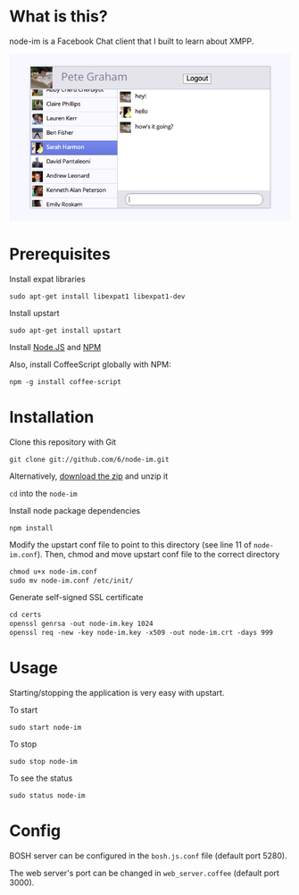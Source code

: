 What is this?
=============
node-im is a Facebook Chat client that I built to learn about XMPP.

<img src="https://github.com/6/node-im/raw/master/screenshot.png">

Prerequisites
=============
Install expat libraries

    sudo apt-get install libexpat1 libexpat1-dev

Install upstart

    sudo apt-get install upstart

Install [Node.JS](http://nodejs.org) and [NPM](http://npmjs.org/)

Also, install CoffeeScript globally with NPM:

    npm -g install coffee-script

Installation
============
Clone this repository with Git

    git clone git://github.com/6/node-im.git

Alternatively, [download the zip](https://github.com/6/node-im/zipball/master) and unzip it

`cd` into the `node-im`

Install node package dependencies

    npm install

Modify the upstart conf file to point to this directory (see line 11 of `node-im.conf`). Then, chmod and move upstart conf file to the correct directory

    chmod u+x node-im.conf
    sudo mv node-im.conf /etc/init/

Generate self-signed SSL certificate

    cd certs
    openssl genrsa -out node-im.key 1024    
    openssl req -new -key node-im.key -x509 -out node-im.crt -days 999

Usage
=====
Starting/stopping the application is very easy with upstart.

To start

    sudo start node-im

To stop

    sudo stop node-im

To see the status

    sudo status node-im

Config
======
BOSH server can be configured in the `bosh.js.conf` file (default port 5280).

The web server's port can be changed in `web_server.coffee` (default port 3000).
